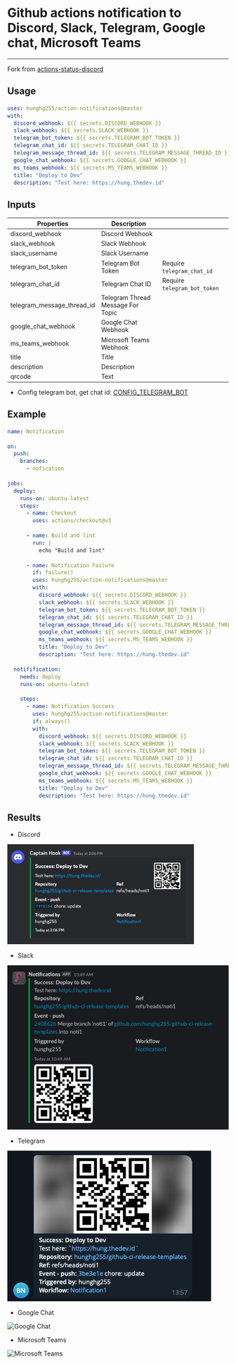 # Github actions notification to Discord, Slack, Telegram, Google chat, Microsoft Teams

---

Fork from [actions-status-discord](https://github.com/sarisia/actions-status-discord)

## Usage

```yaml
uses: hunghg255/action-notifications@master
with:
  discord_webhook: ${{ secrets.DISCORD_WEBHOOK }}
  slack_webhook: ${{ secrets.SLACK_WEBHOOK }}
  telegram_bot_token: ${{ secrets.TELEGRAM_BOT_TOKEN }}
  telegram_chat_id: ${{ secrets.TELEGRAM_CHAT_ID }}
  telegram_message_thread_id: ${{ secrets.TELEGRAM_MESSAGE_THREAD_ID }}
  google_chat_webhook: ${{ secrets.GOOGLE_CHAT_WEBHOOK }}
  ms_teams_webhook: ${{ secrets.MS_TEAMS_WEBHOOK }}
  title: "Deploy to Dev"
  description: "Test here: https://hung.thedev.id"
```

## Inputs
| Properties                   | Description                       |                              |
| ---------------------------- | --------------------------------- | :--------------------------- |
| discord\_webhook             | Discord Webhook                   |                              |
| slack\_webhook               | Slack Webhook                     |                              |
| slack\_username              | Slack Username                    |                              |
| telegram\_bot\_token         | Telegram Bot Token                | Require `telegram_chat_id`   |
| telegram\_chat\_id           | Telegram Chat ID                  | Require `telegram_bot_token` |
| telegram\_message\_thread_id | Telegram Thread Message For Topic |                              |
| google\_chat\_webhook        | Google Chat Webhook               |                              |
| ms\_teams\_webhook           | Microsoft Teams Webhook           |                              |
| title                        | Title                             |                              |
| description                  | Description                       |                              |
| qrcode                       | Text                              |                              |

- Config telegram bot, get chat id: [CONFIG_TELEGRAM_BOT](https://github.com/hunghg255/action-notifications/blob/master/CONFIG_TELEGRAM_BOT.md)

## Example
```yaml
name: Notification

on:
  push:
    branches:
      - nofication

jobs:
  deploy:
    runs-on: ubuntu-latest
    steps:
      - name: Checkout
        uses: actions/checkout@v3

      - name: Build and lint
        run: |
          echo "Build and lint"

      - name: Notification Failure
        if: failure()
        uses: hunghg255/action-notifications@master
        with:
          discord_webhook: ${{ secrets.DISCORD_WEBHOOK }}
          slack_webhook: ${{ secrets.SLACK_WEBHOOK }}
          telegram_bot_token: ${{ secrets.TELEGRAM_BOT_TOKEN }}
          telegram_chat_id: ${{ secrets.TELEGRAM_CHAT_ID }}
          telegram_message_thread_id: ${{ secrets.TELEGRAM_MESSAGE_THREAD_ID }}
          google_chat_webhook: ${{ secrets.GOOGLE_CHAT_WEBHOOK }}
          ms_teams_webhook: ${{ secrets.MS_TEAMS_WEBHOOK }}
          title: "Deploy to Dev"
          description: "Test here: https://hung.thedev.id"

  notifification:
    needs: deploy
    runs-on: ubuntu-latest

    steps:
      - name: Notification Success
        uses: hunghg255/action-notifications@master
        if: always()
        with:
          discord_webhook: ${{ secrets.DISCORD_WEBHOOK }}
          slack_webhook: ${{ secrets.SLACK_WEBHOOK }}
          telegram_bot_token: ${{ secrets.TELEGRAM_BOT_TOKEN }}
          telegram_chat_id: ${{ secrets.TELEGRAM_CHAT_ID }}
          telegram_message_thread_id: ${{ secrets.TELEGRAM_MESSAGE_THREAD_ID }}
          google_chat_webhook: ${{ secrets.GOOGLE_CHAT_WEBHOOK }}
          ms_teams_webhook: ${{ secrets.MS_TEAMS_WEBHOOK }}
          title: "Deploy to Dev"
          description: "Test here: https://hung.thedev.id"
```


## Results

- Discord

![Discord](./assets/discord.png)


- Slack

![Slack](./assets/slack.png)


- Telegram

![Telegram](./assets/telegram.png)

- Google Chat

![Google Chat](./assets/google-chat.png)

- Microsoft Teams

![Microsoft Teams](./assets/ms-teams.png)
